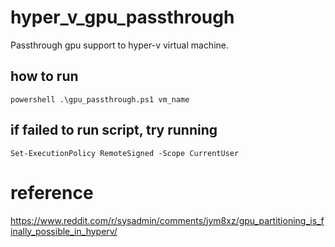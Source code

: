 # hyper_v_gpu_passthrough
Passthrough gpu support to hyper-v virtual machine.
## how to run
```
powershell .\gpu_passthrough.ps1 vm_name
```

## if failed to run script, try running
```
Set-ExecutionPolicy RemoteSigned -Scope CurrentUser
```

# reference
https://www.reddit.com/r/sysadmin/comments/jym8xz/gpu_partitioning_is_finally_possible_in_hyperv/